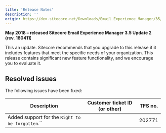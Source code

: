 ```yaml
---
title: 'Release Notes'
description: ''
origin: https://dev.sitecore.net/Downloads/Email_Experience_Manager/35/Email_Experience_Manager_35_Update2/Release_Notes
---
```


**May 2018 – released Sitecore Email Experience Manager 3.5 Update 2 (rev. 180411)**

This an update. Sitecore recommends that you upgrade to this release if it includes features that meet the specific needs of your organization. This release contains significant new feature functionality, and we encourage you to evaluate it.

## Resolved issues

The following issues have been fixed:

| Description                                      | Customer ticket ID (or other) | TFS no. |
| ------------------------------------------------ | ----------------------------- | ------- |
| Added support for the `Right to be forgotten`.`` |                               | 202771  |
